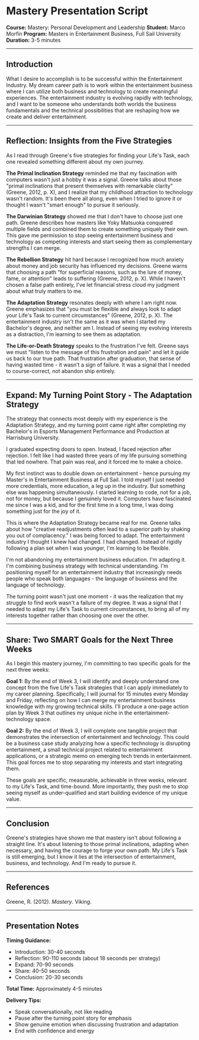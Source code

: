 
# Mastery Presentation Script

**Course:** Mastery: Personal Development and Leadership
**Student:** Marco Morfin
**Program:** Masters in Entertainment Business, Full Sail University
**Duration:** 3-5 minutes

---

## Introduction

What I desire to accomplish is to be successful within the Entertainment Industry. My dream career path is to work within the entertainment business where I can utilize both business and technology to create meaningful experiences. The entertainment industry is evolving rapidly with technology, and I want to be someone who understands both worlds the business fundamentals and the technical possibilities that are reshaping how we create and deliver entertainment.

---

## Reflection: Insights from the Five Strategies

As I read through Greene's five strategies for finding your Life's Task, each one revealed something different about my own journey.

**The Primal Inclination Strategy** reminded me that my fascination with computers wasn't just a hobby  it was a signal. Greene talks about those "primal inclinations that present themselves with remarkable clarity" (Greene, 2012, p. X), and I realize that my childhood attraction to technology wasn't random. It's been there all along, even when I tried to ignore it or thought I wasn't "smart enough" to pursue it seriously.

**The Darwinian Strategy** showed me that I don't have to choose just one path. Greene describes how masters like Yoky Matsuoka conquered multiple fields and combined them to create something uniquely their own. This gave me permission to stop seeing entertainment business and technology as competing interests and start seeing them as complementary strengths I can merge.

**The Rebellion Strategy** hit hard because I recognized how much anxiety about money and job security has influenced my decisions. Greene warns that choosing a path "for superficial reasons, such as the lure of money, fame, or attention" leads to suffering (Greene, 2012, p. X). While I haven't chosen a false path entirely, I've let financial stress cloud my judgment about what truly matters to me.

**The Adaptation Strategy** resonates deeply with where I am right now. Greene emphasizes that "you must be flexible and always look to adapt your Life's Task to current circumstances" (Greene, 2012, p. X). The entertainment industry isn't the same as it was when I started my Bachelor's degree, and neither am I. Instead of seeing my evolving interests as a distraction, I'm learning to see them as adaptation.

**The Life-or-Death Strategy** speaks to the frustration I've felt. Greene says we must "listen to the message of this frustration and pain" and let it guide us back to our true path. That frustration after graduation, that sense of having wasted time - it wasn't a sign of failure. It was a signal that I needed to course-correct, not abandon ship entirely.

---

## Expand: My Turning Point Story - The Adaptation Strategy

The strategy that connects most deeply with my experience is the Adaptation Strategy, and my turning point came right after completing my Bachelor's in Esports Management Performance and Production at Harrisburg University.

I graduated expecting doors to open. Instead, I faced rejection after rejection. I felt like I had wasted three years of my life pursuing something that led nowhere. That pain was real, and it forced me to make a choice.

My first instinct was to double down on entertainment - hence pursuing my Master's in Entertainment Business at Full Sail. I told myself I just needed more credentials, more education, a leg up in the industry. But something else was happening simultaneously. I started learning to code, not for a job, not for money, but because I genuinely loved it. Computers have fascinated me since I was a kid, and for the first time in a long time, I was doing something just for the joy of it.

This is where the Adaptation Strategy became real for me. Greene talks about how "creative readjustments often lead to a superior path by shaking you out of complacency." I was being forced to adapt. The entertainment industry I thought I knew had changed. I had changed. Instead of rigidly following a plan set when I was younger, I'm learning to be flexible.

I'm not abandoning my entertainment business education. I'm adapting it. I'm combining business strategy with technical understanding. I'm positioning myself for an entertainment industry that increasingly needs people who speak both languages - the language of business and the language of technology.

The turning point wasn't just one moment - it was the realization that my struggle to find work wasn't a failure of my degree. It was a signal that I needed to adapt my Life's Task to current circumstances, to bring all of my interests together rather than choosing one over the other.

---

## Share: Two SMART Goals for the Next Three Weeks

As I begin this mastery journey, I'm committing to two specific goals for the next three weeks:

**Goal 1:** By the end of Week 3, I will identify and deeply understand one concept from the five Life's Task strategies that I can apply immediately to my career planning. Specifically, I will journal for 15 minutes every Monday and Friday, reflecting on how I can merge my entertainment business knowledge with my growing technical skills. I'll produce a one-page action plan by Week 3 that outlines my unique niche in the entertainment-technology space.

**Goal 2:** By the end of Week 3, I will complete one tangible project that demonstrates the intersection of entertainment and technology. This could be a business case study analyzing how a specific technology is disrupting entertainment, a small technical project related to entertainment applications, or a strategic memo on emerging tech trends in entertainment. This goal forces me to stop separating my interests and start integrating them.

These goals are specific, measurable, achievable in three weeks, relevant to my Life's Task, and time-bound. More importantly, they push me to stop seeing myself as under-qualified and start building evidence of my unique value.

---

## Conclusion

Greene's strategies have shown me that mastery isn't about following a straight line. It's about listening to those primal inclinations, adapting when necessary, and having the courage to forge your own path. My Life's Task is still emerging, but I know it lies at the intersection of entertainment, business, and technology. And I'm ready to pursue it.

---

## References

Greene, R. (2012). *Mastery*. Viking.

---

## Presentation Notes

**Timing Guidance:**

- Introduction: 30-40 seconds
- Reflection: 90-110 seconds (about 18 seconds per strategy)
- Expand: 70-90 seconds
- Share: 40-50 seconds
- Conclusion: 20-30 seconds

**Total Time:** Approximately 4-5 minutes

**Delivery Tips:**

- Speak conversationally, not like reading
- Pause after the turning point story for emphasis
- Show genuine emotion when discussing frustration and adaptation
- End with confidence and energy